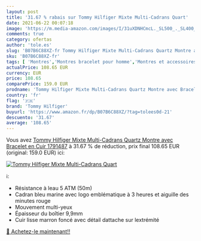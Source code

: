 ```yaml
---
layout: post
title: '31.67 % rabais sur Tommy Hilfiger Mixte Multi-Cadrans Quart'
date: 2021-06-22 00:07:18
image: 'https://m.media-amazon.com/images/I/31uXDNHCmcL._SL500_._SL400_.jpg'
comments: true
category: ofertas
author: 'tole.es'
slug: 'B07B6C88XZ-fr Tommy Hilfiger Mixte Multi-Cadrans Quartz Montre avec...'
sku: 'B07B6C88XZ-fr'
tags: [ 'Montres','Montres bracelet pour homme','Montres et accessoires','Montres homme','tommy hilfiger', ]
actualPrice: 108.65 EUR
currency: EUR
price: 108.65
comparePrice: 159.0 EUR
prodname: 'Tommy Hilfiger Mixte Multi-Cadrans Quartz Montre avec Bracelet en Cuir 1791487'
country: 'fr'
flag: '🇫🇷'
brand: 'Tommy Hilfiger'
buyurl: 'https://www.amazon.fr/dp/B07B6C88XZ/?tag=tolees0d-21'
descuento: '31.67'
average: '108.65'
---
```


Vous avez [Tommy Hilfiger Mixte Multi-Cadrans Quartz Montre avec Bracelet en Cuir 1791487](https://www.amazon.fr/dp/B07B6C88XZ/?tag=tolees0d-21)  à  31.67 % de réduction, prix final  108.65 EUR (original: 159.0 EUR) ici:

[![Tommy Hilfiger Mixte Multi-Cadrans Quart](https://m.media-amazon.com/images/I/31uXDNHCmcL._SL500_._SL400_.jpg)](https://www.amazon.fr/dp/B07B6C88XZ/?tag=tolees0d-21)

ℹ️:

- Résistance à leau 5 ATM (50m)
- Cadran bleu marine avec logo emblématique à 3 heures et aiguille des minutes rouge
- Mouvement multi-yeux
- Épaisseur du boîtier 9,9mm
- Cuir lisse marron foncé avec détail dattache sur lextrémité

[🛒 Achetez-le maintenant!!](https://www.amazon.fr/dp/B07B6C88XZ/?tag=tolees0d-21)
